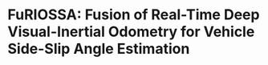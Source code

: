 # FuRIOSSA: Fusion of Real-Time Deep Visual-Inertial Odometry for Vehicle Side-Slip Angle Estimation
